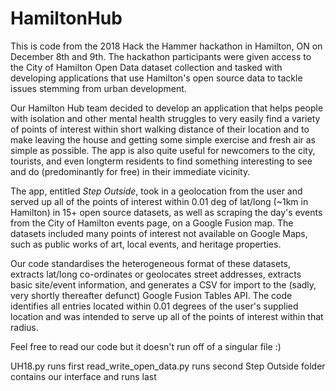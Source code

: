 # HamiltonHub

This is code from the 2018 Hack the Hammer hackathon in Hamilton, ON on December 8th and 9th.
The hackathon participants were given access to the City of Hamilton Open Data dataset collection and tasked with developing applications that use Hamilton's open source data to tackle issues stemming from urban development.

Our Hamilton Hub team decided to develop an application that helps people with isolation and other mental health struggles to very easily find a variety of points of interest within short walking distance of their location and to make leaving the house and getting some simple exercise and fresh air as simple as possible. The app is also quite useful for newcomers to the city, tourists, and even longterm residents to find something interesting to see and do (predominantly for free) in their immediate vicinity.

The app, entitled <em>Step Outside</em>, took in a geolocation from the user and served up all of the points of interest within 0.01 deg of lat/long (~1km in Hamilton) in 15+ open source datasets, as well as scraping the day's events from the City of Hamilton events page, on a Google Fusion map. The datasets included many points of interest not available on Google Maps, such as public works of art, local events, and heritage properties.

Our code standardises the heterogeneous format of these datasets, extracts lat/long co-ordinates or geolocates street addresses, extracts basic site/event information, and generates a CSV for import to the (sadly, very shortly thereafter defunct) Google Fusion Tables API. The code identifies all entries located within 0.01 degrees of the user's supplied location and was intended to serve up all of the points of interest within that radius.

Feel free to read our code but it doesn't run off of a singular file :)

UH18.py runs first
read_write_open_data.py runs second
Step Outside folder contains our interface and runs last
